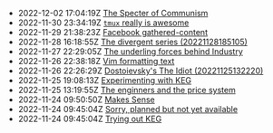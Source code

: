 * 2022-12-02 17:04:19Z [The Specter of Communism](/11)
* 2022-11-30 23:34:19Z [`tmux` really is awesome](/10)
* 2022-11-29 21:38:23Z [Facebook gathered-content](/6)
* 2022-11-28 16:18:55Z [The divergent series (20221128185105)](/9)
* 2022-11-27 22:29:05Z [The underling forces behind Industry](/8)
* 2022-11-26 22:38:18Z [Vim formatting text](/7)
* 2022-11-26 22:26:29Z [Dostoievsky's The Idiot (20221125132220)](/3)
* 2022-11-25 19:08:13Z [Experimenting with KEG](/5)
* 2022-11-25 13:19:55Z [The enginners and the price system](/4)
* 2022-11-24 09:50:50Z [Makes Sense](/2)
* 2022-11-24 09:45:04Z [Sorry, planned but not yet available](/0)
* 2022-11-24 09:45:04Z [Trying out KEG](/1)
